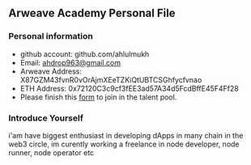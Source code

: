 ## Arweave Academy Personal File

### Personal information

- github account: github.com/ahlulmukh
- Email: ahdrop963@gmail.com
- Arweave Address: X87GZM43fvnR0vOrAjmXEeTZKiQtUBTCSGhfycfvnao
- ETH Address: 0x72120C3c9cf3fEE3ad57A34d5FcdBffE45F4Ff28
- Please finish this [form](https://docs.google.com/forms/d/e/1FAIpQLSfWA5fIIcBgmRppm3jNz5vmf9Mai_QMVil-2pO4r7YKn_Zhtw/viewform?usp=sf_link) to join in the talent pool.

### Introduce Yourself

i'am have biggest enthusiast in developing dApps in many chain in the web3 circle, im curently working a freelance in node developer, node runner, node operator etc
